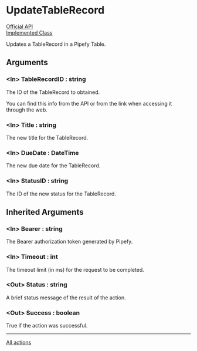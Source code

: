 # UpdateTableRecord

[Official API](https://api-docs.pipefy.com/reference/mutations/updateTableRecord/)  
[Implemented Class](../Capgemini.Pipefy/TableRecord/UpdateTableRecord.cs)

Updates a TableRecord in a Pipefy Table.

## Arguments

### &lt;In&gt; TableRecordID : string

The ID of the TableRecord to obtained.

You can find this info from the API or from the link when accessing it through the web.

### &lt;In&gt; Title : string

The new title for the TableRecord.

### &lt;In&gt; DueDate : DateTime

The new due date for the TableRecord.

### &lt;In&gt; StatusID : string

The ID of the new status for the TableRecord.

## Inherited Arguments

### &lt;In&gt; Bearer : string

The Bearer authorization token generated by Pipefy.

### &lt;In&gt; Timeout : int

The timeout limit (in ms) for the request to be completed.

### &lt;Out&gt; Status : string

A brief status message of the result of the action.

### &lt;Out&gt; Success : boolean

True if the action was successful.

---

[All actions](../README.md)